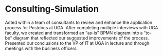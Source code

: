 # Consulting-Simulation
Acted within a team of consultants to review and enhance the application process for Postdocs at UGA.
After completing multiple interviews with UGA faculty, we created and transformed an “as-is” BPMN diagram into a “to-be” diagram that reflected our suggested improvements of the process.
Presented our conclusions to the VP of IT at UGA in lecture and through meetings with the business officers.
